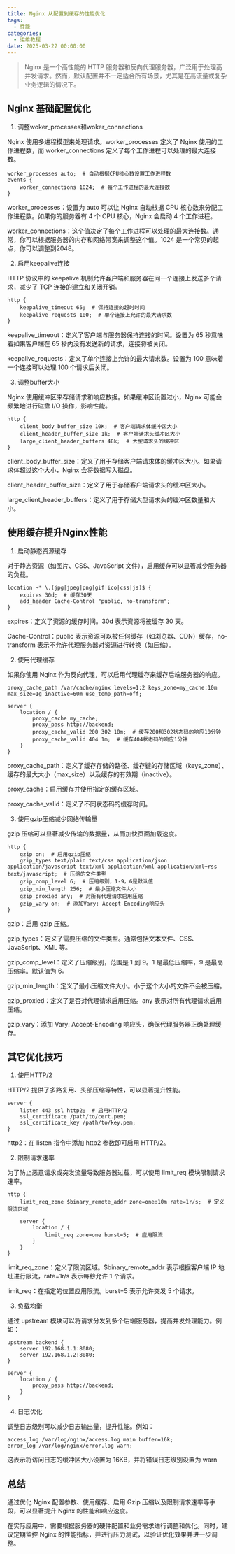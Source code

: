 ```yaml
---
title: Nginx 从配置到缓存的性能优化
tags:
  - 性能
categories:
  - 运维教程
date: 2025-03-22 00:00:00
---
```


> Nginx 是一个高性能的 HTTP 服务器和反向代理服务器，广泛用于处理高并发请求。然而，默认配置并不一定适合所有场景，尤其是在高流量或复杂业务逻辑的情况下。

<!-- more -->

## Nginx 基础配置优化

1. 调整woker_processes和woker_connections

Nginx 使用多进程模型来处理请求。worker_processes 定义了 Nginx 使用的工作进程数，而 worker_connections 定义了每个工作进程可以处理的最大连接数。

```
worker_processes auto;  # 自动根据CPU核心数设置工作进程数
events {
    worker_connections 1024;  # 每个工作进程的最大连接数
}
```

worker_processes：设置为 auto 可以让 Nginx 自动根据 CPU 核心数来分配工作进程数。如果你的服务器有 4 个 CPU 核心，Nginx 会启动 4 个工作进程。

worker_connections：这个值决定了每个工作进程可以处理的最大连接数。通常，你可以根据服务器的内存和网络带宽来调整这个值。1024 是一个常见的起点，你可以调整到2048。

2. 启用keepalive连接

HTTP 协议中的 keepalive 机制允许客户端和服务器在同一个连接上发送多个请求，减少了 TCP 连接的建立和关闭开销。

```
http {
    keepalive_timeout 65;  # 保持连接的超时时间
    keepalive_requests 100;  # 单个连接上允许的最大请求数
}
```

keepalive_timeout：定义了客户端与服务器保持连接的时间。设置为 65 秒意味着如果客户端在 65 秒内没有发送新的请求，连接将被关闭。

keepalive_requests：定义了单个连接上允许的最大请求数。设置为 100 意味着一个连接可以处理 100 个请求后关闭。

3. 调整buffer大小

Nginx 使用缓冲区来存储请求和响应数据。如果缓冲区设置过小，Nginx 可能会频繁地进行磁盘 I/O 操作，影响性能。

```
http {
    client_body_buffer_size 10K;  # 客户端请求体缓冲区大小
    client_header_buffer_size 1k;  # 客户端请求头缓冲区大小
    large_client_header_buffers 48k;  # 大型请求头的缓冲区
}
```

client_body_buffer_size：定义了用于存储客户端请求体的缓冲区大小。如果请求体超过这个大小，Nginx 会将数据写入磁盘。

client_header_buffer_size：定义了用于存储客户端请求头的缓冲区大小。

large_client_header_buffers：定义了用于存储大型请求头的缓冲区数量和大小。

## 使用缓存提升Nginx性能

1. 启动静态资源缓存

对于静态资源（如图片、CSS、JavaScript 文件），启用缓存可以显著减少服务器的负载。

```
location ~* \.(jpg|jpeg|png|gif|ico|css|js)$ {
    expires 30d;  # 缓存30天
    add_header Cache-Control "public, no-transform";
}
```

expires：定义了资源的缓存时间。30d 表示资源将被缓存 30 天。

Cache-Control：public 表示资源可以被任何缓存（如浏览器、CDN）缓存，no-transform 表示不允许代理服务器对资源进行转换（如压缩）。

2. 使用代理缓存

如果你使用 Nginx 作为反向代理，可以启用代理缓存来缓存后端服务器的响应。

```
proxy_cache_path /var/cache/nginx levels=1:2 keys_zone=my_cache:10m max_size=1g inactive=60m use_temp_path=off;

server {
    location / {
        proxy_cache my_cache;
        proxy_pass http://backend;
        proxy_cache_valid 200 302 10m;  # 缓存200和302状态码的响应10分钟
        proxy_cache_valid 404 1m;  # 缓存404状态码的响应1分钟
    }
}
```

proxy_cache_path：定义了缓存存储的路径、缓存键的存储区域（keys_zone）、缓存的最大大小（max_size）以及缓存的有效期（inactive）。

proxy_cache：启用缓存并使用指定的缓存区域。

proxy_cache_valid：定义了不同状态码的缓存时间。

3. 使用gzip压缩减少网络传输量

gzip 压缩可以显著减少传输的数据量，从而加快页面加载速度。

```
http {
    gzip on;  # 启用gzip压缩
    gzip_types text/plain text/css application/json application/javascript text/xml application/xml application/xml+rss text/javascript;  # 压缩的文件类型
    gzip_comp_level 6;  # 压缩级别，1-9，6是默认值
    gzip_min_length 256;  # 最小压缩文件大小
    gzip_proxied any;  # 对所有代理请求启用压缩
    gzip_vary on;  # 添加Vary: Accept-Encoding响应头
}
```

gzip：启用 gzip 压缩。

gzip_types：定义了需要压缩的文件类型。通常包括文本文件、CSS、JavaScript、XML 等。

gzip_comp_level：定义了压缩级别，范围是 1 到 9。1 是最低压缩率，9 是最高压缩率。默认值为 6。

gzip_min_length：定义了最小压缩文件大小。小于这个大小的文件不会被压缩。

gzip_proxied：定义了是否对代理请求启用压缩。any 表示对所有代理请求启用压缩。

gzip_vary：添加 Vary: Accept-Encoding 响应头，确保代理服务器正确处理缓存。

## 其它优化技巧

1. 使用HTTP/2

HTTP/2 提供了多路复用、头部压缩等特性，可以显著提升性能。

```
server {
    listen 443 ssl http2;  # 启用HTTP/2
    ssl_certificate /path/to/cert.pem;
    ssl_certificate_key /path/to/key.pem;
}
```

http2：在 listen 指令中添加 http2 参数即可启用 HTTP/2。

2. 限制请求速率

为了防止恶意请求或突发流量导致服务器过载，可以使用 limit_req 模块限制请求速率。

```
http {
    limit_req_zone $binary_remote_addr zone=one:10m rate=1r/s;  # 定义限流区域

    server {
        location / {
            limit_req zone=one burst=5;  # 应用限流
        }
    }
}
```

limit_req_zone：定义了限流区域。$binary_remote_addr 表示根据客户端 IP 地址进行限流，rate=1r/s 表示每秒允许 1 个请求。

limit_req：在指定的位置应用限流。burst=5 表示允许突发 5 个请求。

3. 负载均衡

通过 upstream 模块可以将请求分发到多个后端服务器，提高并发处理能力。例如：

```
upstream backend {
    server 192.168.1.1:8080;
    server 192.168.1.2:8080;
}

server {
    location / {
        proxy_pass http://backend;
    }
}
```

4. 日志优化

调整日志级别可以减少日志输出量，提升性能。例如：

```
access_log /var/log/nginx/access.log main buffer=16k;
error_log /var/log/nginx/error.log warn;
```

这表示将访问日志的缓冲区大小设置为 16KB，并将错误日志级别设置为 warn

## 总结

通过优化 Nginx 配置参数、使用缓存、启用 Gzip 压缩以及限制请求速率等手段，可以显著提升 Nginx 的性能和响应速度。

在实际应用中，需要根据服务器的硬件配置和业务需求进行调整和优化。同时，建议定期监控 Nginx 的性能指标，并进行压力测试，以验证优化效果并进一步调整。